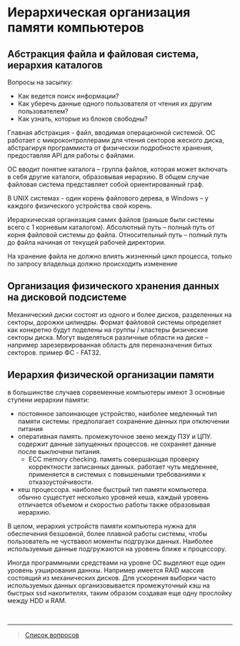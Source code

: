 # Иерархическая организация памяти компьютеров

## Абстракция файла и файловая система, иерархия каталогов
Вопросы на засыпку:
- Как ведется поиск информации?
- Как уберечь данные одного пользователя от чтения их другим пользователем?
- Как узнать, которые из блоков свободны?

Главная абстракция - файл, вводимая операционной системой. ОС работает с микроконтроллерами для чтения секторов жеского диска, абстрагируя программиста от физическхи подробносте хранения, предоставляя API для работы с файлами.

ОС вводит понятие каталога – группа файлов, которая может включать в себя другие каталоги, образовывая иерархию. В общем случае файловая система представляет собой ориентированный граф.

В UNIX системах - один корень файлового дерева, в Windows – у каждого физического устройства свой корень.

Иерархическая организация самих файлов (раньше были системы всего с 1 корневым каталогом).
Абсолютный путь – полный путь от корня файловой системы до файла. Относительный путь – полный путь до файла начиная от текущей рабочей директории. 

На хранение файла не должно влиять жизненный цикл процесса, только по запросу владельца должно происходить изменение

## Организация физического хранения данных на дисковой подсистеме
Механический диски состоят из одного и более дисков, разделенных на секторы, дорожки цилиндры. 
Формат файловой системы определяет как конкретно будут поделены на группы / кластеры физические секторы диска. Могут выделяться различные области на диске – например зарезервированная область для переназначения битых секторов. пример ФС - FAT32.

## Иерархия физической организации памяти
в большинстве случаев сорвеменные компьютеры имеют 3 основные ступени иерархии памяти:
* постоянное запоинающее устройство, наиболее медленный тип памяти системы. предполагает сохранение данных при отключении питания
* оперативная память. промежуточное звено между ПЗУ и ЦПУ. содержит данные запущенных процессов. не сохраняет данные после выключени питания. 
  * ECC memory checking. память совершающая проверку корректности записанных данных. работает чуть медленнее, применяется в системых с повышеными требованиями к отказоустойчивости.
*  кеш процессора. наиболее быстрый тип памяти компьютера. обычно сущестует несколько уровней кеша, каждый уровень отличается объемом и скоростью работы также образовывая иерархию.

В целом, иерархия устройств памяти компьютера нужна для обеспечения безшовной, более плавной работы системы, чтобы пользователь не чуствавол моменты подгрузки данных. 
Наиболее используемые данные подгружаются на уровень ближе к процессору.

Иногда программными средствами на уровне ОС выделяют еще один уровень уэширования даннхы. Например имеется RAID массив состоящий из механических дисков. Для ускорения выборки часто используемых данных организовывается промежуточный кэш на быстрых ssd накопителях, таким образом создавая еще одну прослойку между HDD и RAM.

&nbsp;
<hr>

> [Список вопросов](Вопросы_ТПП.md)